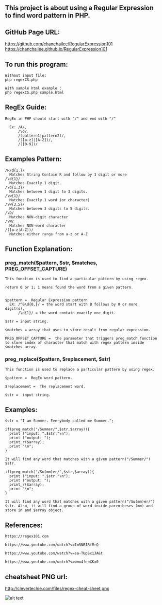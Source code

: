 ## This project is about using a Regular Expression to find word pattern in PHP.

## GitHub Page URL:
https://github.com/chanchailee/RegularExpression101
https://chanchailee.github.io/RegularExpression101

## To run this program:
    Without input file:
    php regexCS.php

    With sample html example :
    php regexCS.php sample.html


## RegEx Guide:
    RegEx in PHP should start with "/" and end with "/"

      Ex: /A/,
          /\d/,
          /(pattern1|pattern2)/,
          /([a-z]|[A-Z])/,
          /([0-9])/


## Examples Pattern:
    /R\d{1,}/
      Matches String Contain R and follow by 1 digit or more
    /\d{1}/
      Matches Exactly 1 digit.
    /\d{1,3}/
      Matches between 1 digit to 3 digits.
    /\w{1}/
      Matches Exactly 1 word (or character)
    /\w{3,5}/
      Matches between 3 digits to 5 digits.
    /\D/
      Matches NON-digit character
    /\W/
      Matches NON-word character
    /([a-z|A-Z])/
      Matches either range from a-z or A-Z

## Function Explanation:

### preg_match($pattern, $str, $matches, PREG_OFFSET_CAPTURE)

    This function is used to find a particular pattern by using regex.

    return 0 or 1; 1 means found the word from a given pattern.


    $pattern =  Regular Expression pattern
      EX: /^B\d{0,}/ = the word start with B follows by 0 or more digit(s),
          /\d{1}/ = the word contain exactly one digit.

    $str = input string.

    $matches = array that uses to store result from regular expression.

    PREG_OFFSET_CAPTURE =  the parameter that triggers preg_match function to store index of character that match with regex pattern inside $matches array.


### preg_replace($pattern, $replacement, $str)

    This function is used to replace a particular pattern by using regex.

    $pattern =  RegEx word pattern.

    $replacement =  The replacement word.

    $str =  input string.

## Examples:
    $str = "I am Summer. Everybody called me Summer.";

    if(preg_match("/Summer/",$str,$array)){
      print ("input: ".$str."\n");
      print ("output: ");
      print_r($array);
      print "\n";
    }

    It will find any word that matches with a given pattern("/Summer/") $str.

    if(preg_match("/Su(mm)er/",$str,$array)){
      print ("input: ".$str."\n");
      print ("output: ");
      print_r($array);
      print "\n";
    }

    It will find any word that matches with a given pattern("/Su(mm)er/") $str. Also, it will find a group of word inside parentheses (mm) and store in and $array object.

## References:
    https://regex101.com

    https://www.youtube.com/watch?v=In5NBIRfMrQ

    https://www.youtube.com/watch?v=sa-TUpSx1JA&t

    https://www.youtube.com/watch?v=wnu4febXKx0

## cheatsheet PNG url:
http://clevertechie.com/files/regex-cheat-sheet.png  

![alt text](http://clevertechie.com/files/regex-cheat-sheet.png)
